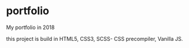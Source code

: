# portfolio
My portfolio in 2018

this project is build in HTML5, CSS3, SCSS- CSS precompiler, Vanilla JS.
